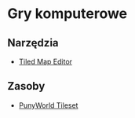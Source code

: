 # Gry komputerowe

## Narzędzia

- [Tiled Map Editor](https://thorbjorn.itch.io/tiled)

## Zasoby

- [PunyWorld Tileset](https://merchant-shade.itch.io/16x16-puny-world)


